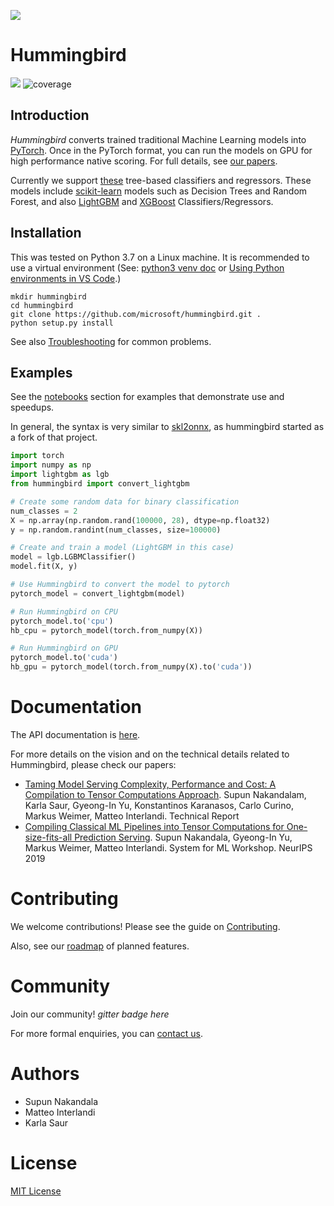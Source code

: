 [![](https://i.imgur.com/0pp9lMS.png?1)](https://github.com/microsoft/hummingbird/)

# Hummingbird

![](https://github.com/microsoft/hummingbird/workflows/Python%20application/badge.svg?branch=develop)
![coverage](https://codecov.io/gh/microsoft/hummingbird/branch/master/graph/badge.svg)

## Introduction
*Hummingbird* converts trained traditional Machine Learning models into [PyTorch](https://pytorch.org/). Once in the PyTorch format, <!--you can further convert to [ONNX](https://github.com/onnx/onnx) or [TorchScript](https://pytorch.org/docs/stable/jit.html), and --> you can run the models on GPU for high performance native scoring. For full details, see [our papers](#documentation).

Currently we support [these](https://github.com/microsoft/hummingbird/blob/develop/hummingbird/_supported_operators.py#L26) tree-based classifiers and regressors.  These models include
[scikit-learn](https://scikit-learn.org/stable/) models such as  Decision Trees and Random Forest, and also [LightGBM](https://github.com/Microsoft/LightGBM) and [XGBoost](https://github.com/dmlc/xgboost) Classifiers/Regressors.

## Installation

This was tested on Python 3.7 on a Linux machine.  It is recommended to use a virtual environment (See: [python3 venv doc](https://docs.python.org/3/tutorial/venv.html) or [Using Python environments in VS Code](https://code.visualstudio.com/docs/python/environments).)
```
mkdir hummingbird
cd hummingbird
git clone https://github.com/microsoft/hummingbird.git .
python setup.py install
```



See also [Troubleshooting](TROUBLESHOOTING.md) for common problems.

## Examples

See the [notebooks](notebooks) section for examples that demonstrate use and speedups.

In general, the syntax is very similar to [skl2onnx](https://github.com/onnx/sklearn-onnx), as hummingbird started as a fork of that project.

```python
import torch
import numpy as np
import lightgbm as lgb
from hummingbird import convert_lightgbm

# Create some random data for binary classification
num_classes = 2
X = np.array(np.random.rand(100000, 28), dtype=np.float32)
y = np.random.randint(num_classes, size=100000)

# Create and train a model (LightGBM in this case)
model = lgb.LGBMClassifier()
model.fit(X, y)

# Use Hummingbird to convert the model to pytorch
pytorch_model = convert_lightgbm(model)

# Run Hummingbird on CPU
pytorch_model.to('cpu')
hb_cpu = pytorch_model(torch.from_numpy(X))

# Run Hummingbird on GPU
pytorch_model.to('cuda')
hb_gpu = pytorch_model(torch.from_numpy(X).to('cuda'))
```

# Documentation

The API documentation is [here](https://microsoft.github.io/hummingbird/).

For more details on the vision and on the technical details related to Hummingbird, please check our papers:

* [Taming Model Serving Complexity, Performance and Cost: A Compilation to Tensor Computations Approach](https://scnakandala.github.io/papers/TR_2020_Hummingbird.pdf). Supun Nakandalam, Karla Saur, Gyeong-In Yu, Konstantinos Karanasos, Carlo Curino, Markus Weimer, Matteo Interlandi. Technical Report
* [Compiling Classical ML Pipelines into Tensor Computations for One-size-fits-all Prediction Serving](http://learningsys.org/neurips19/assets/papers/27_CameraReadySubmission_Hummingbird%20(5).pdf). Supun Nakandala, Gyeong-In Yu, Markus Weimer, Matteo Interlandi. System for ML Workshop. NeurIPS 2019

# Contributing

We welcome contributions! Please see the guide on [Contributing](CONTRIBUTING.md).

Also, see our [roadmap](wiki/Roadmap-for-Upcoming-Features-and-Support) of planned features.

# Community

Join our community! *gitter badge here*

 For more formal enquiries, you can [contact us](mailto:hummingbird-dev@microsoft.com).

# Authors

* Supun Nakandala
* Matteo Interlandi
* Karla Saur

# License
[MIT License](LICENSE)
